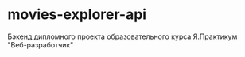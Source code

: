 # movies-explorer-api
Бэкенд дипломного проекта образовательного курса Я.Практикум "Веб-разработчик"
